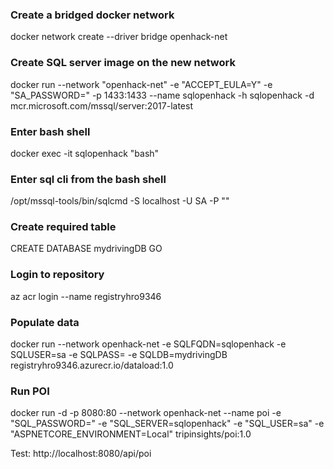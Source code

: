 ### Create a bridged docker network
docker network create --driver bridge openhack-net

### Create SQL server image on the new network
docker run --network "openhack-net" -e "ACCEPT_EULA=Y" -e "SA_PASSWORD=<SQLPASS>" -p 1433:1433 --name sqlopenhack -h sqlopenhack -d mcr.microsoft.com/mssql/server:2017-latest

### Enter bash shell
docker exec -it sqlopenhack "bash"

### Enter sql cli from the bash shell
/opt/mssql-tools/bin/sqlcmd -S localhost -U SA -P "<SQLPASS>"

### Create required table
CREATE DATABASE mydrivingDB
GO

### Login to repository
az acr login --name registryhro9346

### Populate data
docker run --network openhack-net -e SQLFQDN=sqlopenhack -e SQLUSER=sa -e SQLPASS=<SQLPASS> -e SQLDB=mydrivingDB registryhro9346.azurecr.io/dataload:1.0

### Run POI
docker run -d -p 8080:80 --network openhack-net --name poi -e "SQL_PASSWORD=<SQLPASS>" -e "SQL_SERVER=sqlopenhack" -e "SQL_USER=sa" -e "ASPNETCORE_ENVIRONMENT=Local" tripinsights/poi:1.0
  
Test: http://localhost:8080/api/poi






